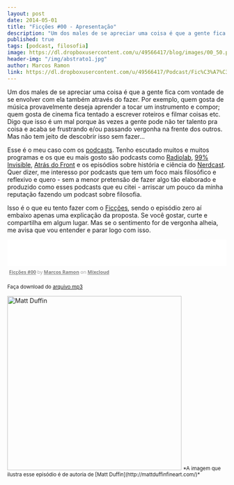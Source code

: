```yaml
---
layout: post
date: 2014-05-01
title: "Ficções #00 - Apresentação"
description: "Um dos males de se apreciar uma coisa é que a gente fica com vontade de se envolver com ela também através do fazer. Por exemplo, quem gosta de música provavelmente deseja aprender a tocar um instrumento e compor; quem gosta de cinema fica tentado a escrever roteiros e filmar coisas etc. Digo que isso é um mal porque às vezes a gente pode não ter talento pra coisa e acaba se frustrando e/ou passando vergonha na frente dos outros. Mas não tem jeito de descobrir isso sem fazer... Esse é o meu caso com os podcasts. Por isso estou começando esse podcast que você vai ouvir. Será que dá certo?"
published: true
tags: [podcast, filosofia]
image: https://dl.dropboxusercontent.com/u/49566417/blog/images/00_50.png
header-img: "/img/abstrato1.jpg"
author: Marcos Ramon
link: https://dl.dropboxusercontent.com/u/49566417/Podcast/Fic%C3%A7%C3%B5es/ficcoes0.mp3
---
```


Um dos males de se apreciar uma coisa é que a gente fica com vontade de se envolver com ela também através do fazer. Por exemplo, quem gosta de música provavelmente deseja aprender a tocar um instrumento e compor; quem gosta de cinema fica tentado a escrever roteiros e filmar coisas etc. Digo que isso é um mal porque às vezes a gente pode não ter talento pra coisa e acaba se frustrando e/ou passando vergonha na frente dos outros. Mas não tem jeito de descobrir isso sem fazer...
     
Esse é o meu caso com os [podcasts](http://en.wikipedia.org/wiki/Podcast). Tenho escutado muitos e muitos programas e os que eu mais gosto são podcasts como [Radiolab](http://www.radiolab.org/), [99% Invisible](http://99percentinvisible.org/), [Atrás do Front](http://atrasdofront.tumblr.com/) e os episódios sobre história e ciência do [Nerdcast](http://jovemnerd.com.br/tag/historia/). Quer dizer, me interesso por podcasts que tem um foco mais filosófico e reflexivo e quero - sem a menor pretensão de fazer algo tão elaborado e produzido como esses podcasts que eu citei - arriscar um pouco da minha reputação fazendo um podcast sobre filosofia.
     
Isso é o que eu tento fazer com o [Ficções](http://www.mixcloud.com/marcosramon/), sendo o episódio zero aí embaixo apenas uma explicação da proposta. Se você gostar, curte e compartilha em algum lugar. Mas se o sentimento for de vergonha alheia, me avisa que vou entender e parar logo com isso.
     
<iframe src="//www.mixcloud.com/widget/iframe/?feed=http%3A%2F%2Fwww.mixcloud.com%2Fmarcosramon%2Ffic%C3%A7%C3%B5es-00%2F&amp;mini=1&amp;embed_uuid=94c5b46a-164e-4377-ab1a-12773c4e3639&amp;replace=0&amp;hide_cover=1&amp;hide_artwork=1&amp;embed_type=widget_standard&amp;hide_tracklist=1" frameborder="0" height="60" width="100%"></iframe><div style="clear: both; height: 3px; width: 552px;"></div><p style="display: block; font-size: 11px; font-family: 'Open Sans',Helvetica,Arial,sans-serif; margin: 0px; padding: 3px 4px; color: rgb(153, 153, 153); width: 552px;"><a href="http://www.mixcloud.com/marcosramon/fic%C3%A7%C3%B5es-00/?utm_source=widget&amp;amp;utm_medium=web&amp;amp;utm_campaign=base_links&amp;amp;utm_term=resource_link" target="_blank" style="color:#808080; font-weight:bold;">Ficções #00</a><span> by </span><a href="http://www.mixcloud.com/marcosramon/?utm_source=widget&amp;amp;utm_medium=web&amp;amp;utm_campaign=base_links&amp;amp;utm_term=profile_link" target="_blank" style="color:#808080; font-weight:bold;">Marcos Ramon</a><span> on </span><a href="http://www.mixcloud.com/?utm_source=widget&amp;utm_medium=web&amp;utm_campaign=base_links&amp;utm_term=homepage_link" target="_blank" style="color:#808080; font-weight:bold;"> Mixcloud</a></p><div style="clear: both; height: 3px; width: 552px;"></div>

<small>Faça download do [arquivo mp3](https://dl.dropboxusercontent.com/u/49566417/Podcast/Fic%C3%A7%C3%B5es/ficcoes0.mp3)</small>

<img src="https://dl.dropboxusercontent.com/u/49566417/blog/images/00_50.png" height="400" width="400" alt="Matt Duffin">
<small>*A imagem que ilustra esse episódio é de autoria de [Matt Duffin](http://mattduffinfineart.com/)*</small>
